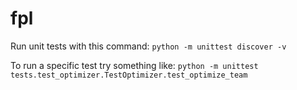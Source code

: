 # fpl

Run unit tests with this command:
`python -m unittest discover -v`

To run a specific test try something like:
`python -m unittest tests.test_optimizer.TestOptimizer.test_optimize_team`